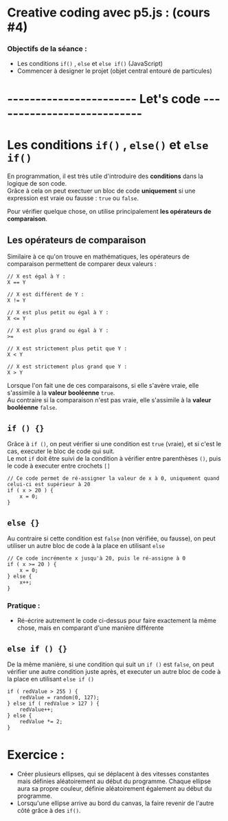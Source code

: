 # **Creative coding avec p5.js : (cours #4)**
### Objectifs de la séance :
- Les conditions `if()` , `else` et `else if()` (JavaScript)
- Commencer à designer le projet (objet central entouré de particules)


# ----------------------- Let's code ---------------------------

# Les conditions `if()` ,  `else()` et `else if()`
En programmation, il est très utile d'introduire des **conditions** dans la logique de son code.  
Grâce à cela on peut exectuer un bloc de code **uniquement** si une expression est vraie ou fausse : `true` ou `false`.  

Pour vérifier quelque chose, on utilise principalement **les opérateurs de comparaison**.

## Les opérateurs de comparaison
Similaire à ce qu'on trouve en mathématiques, les opérateurs de comparaison permettent de comparer deux valeurs :
```
// X est égal à Y :
X == Y

// X est différent de Y :
X != Y

// X est plus petit ou égal à Y :
X <= Y

// X est plus grand ou égal à Y :
>=

// X est strictement plus petit que Y :
X < Y

// X est strictement plus grand que Y :
X > Y
```

Lorsque l'on fait une de ces comparaisons, si elle s'avère vraie, elle s'assimile à la **valeur booléenne** `true`.  
Au contraire si la comparaison n'est pas vraie, elle s'assimile à la **valeur booléenne** `false`.

## `if () {}`
Grâce à `if ()`, on peut vérifier si une condition est `true` (vraie), et si c'est le cas, executer le bloc de code qui suit.  
Le mot `if` doit être suivi de la condition à vérifier entre parenthèses `()`, puis le code à executer entre crochets `[]`
```
// Ce code permet de ré-assigner la valeur de x à 0, uniquement quand celui-ci est supérieur à 20
if ( x > 20 ) {
    x = 0;
}
```

## `else {}`
Au contraire si cette condition est `false` (non vérifiée, ou fausse), on peut utiliser un autre bloc de code à la place en utilisant `else`
```
// Ce code incrémente x jusqu'à 20, puis le ré-assigne à 0
if ( x >= 20 ) {
    x = 0;
} else {
    x++;
}
```

### **Pratique** :
- Ré-écrire autrement le code ci-dessus pour faire exactement la même chose, mais en comparant d'une manière différente

## `else if () {}`
De la même manière, si une condition qui suit un `if ()` est `false`, on peut vérifier une autre condition juste après, et executer un autre bloc de code à la place en utilisant `else if ()`
```
if ( redValue > 255 ) {
    redValue = random(0, 127);
} else if ( redValue > 127 ) {
    redValue++;
} else {
    redValue *= 2;
}
```

# Exercice : 

- Créer plusieurs ellipses, qui se déplacent à des vitesses constantes mais définies aléatoirement au début du programme. Chaque ellipse aura sa propre couleur, définie aléatoirement également au début du programme.  
- Lorsqu'une ellipse arrive au bord du canvas, la faire revenir de l'autre côté grâce à des `if()`.
